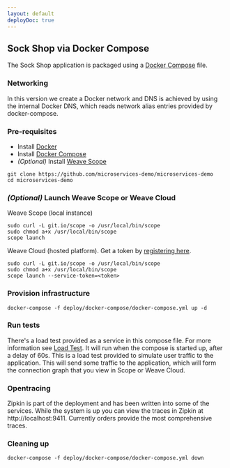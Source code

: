 ```yaml
---
layout: default
deployDoc: true
---
```


## Sock Shop via Docker Compose

The Sock Shop application is packaged using a [Docker Compose](https://docs.docker.com/compose/) file.

### Networking

In this version we create a Docker network and DNS is achieved by using the internal Docker DNS, which reads network alias entries provided by docker-compose.

### Pre-requisites

- Install [Docker](https://www.docker.com/products/overview)
- Install [Docker Compose](https://docs.docker.com/compose/install/)
- *(Optional)* Install [Weave Scope](https://www.weave.works/install-weave-scope/)

```
git clone https://github.com/microservices-demo/microservices-demo
cd microservices-demo
```
<!-- deploy-doc-hidden pre-install

    curl -sSL https://get.docker.com/ | sh
    apt-get install -yq python-pip build-essential python-dev
    pip install docker-compose

-->


### *(Optional)* Launch Weave Scope or Weave Cloud

Weave Scope (local instance)

    sudo curl -L git.io/scope -o /usr/local/bin/scope
    sudo chmod a+x /usr/local/bin/scope
    scope launch

Weave Cloud (hosted platform). Get a token by [registering here](http://cloud.weave.works/).

    sudo curl -L git.io/scope -o /usr/local/bin/scope
    sudo chmod a+x /usr/local/bin/scope
    scope launch --service-token=<token>

### Provision infrastructure

<!-- deploy-doc-start create-infrastructure -->

    docker-compose -f deploy/docker-compose/docker-compose.yml up -d

<!-- deploy-doc-end -->

### Run tests

There's a load test provided as a service in this compose file. For more information see [Load Test](#loadtest). 
It will run when the compose is started up, after a delay of 60s. This is a load test provided to simulate user traffic to the application. 
This will send some traffic to the application, which will form the connection graph that you view in Scope or Weave Cloud. 

<!-- deploy-doc-hidden run-tests

    docker build -t healthcheck -f deploy/Dockerfile-healthcheck deploy/.
    docker run -\-rm -t -\-net=dockercompose_default healthcheck -s user,catalogue,queue-master,cart,shipping,payment,orders -d 90 -r 5
    if [ $? -ne 0 ]; then
        exit 1;
    fi

-->

### Opentracing
Zipkin is part of the deployment and has been written into some of the services.  While the system is up you can view the traces in
Zipkin at http://localhost:9411.  Currently orders provide the most comprehensive traces.


### Cleaning up

<!-- deploy-doc-start destroy-infrastructure -->

    docker-compose -f deploy/docker-compose/docker-compose.yml down

<!-- deploy-doc-end -->
